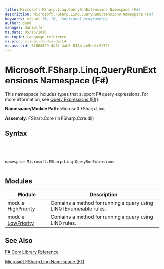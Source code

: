 ```yaml
---
title: Microsoft.FSharp.Linq.QueryRunExtensions Namespace (F#)
description: Microsoft.FSharp.Linq.QueryRunExtensions Namespace (F#)
keywords: visual f#, f#, functional programming
author: dend
manager: danielfe
ms.date: 05/16/2016
ms.topic: language-reference
ms.prod: visual-studio-dev14
ms.assetid: 5f066329-4d3f-4ab8-838b-4e5edfc5172f 
---
```


# Microsoft.FSharp.Linq.QueryRunExtensions Namespace (F#)

This namespace includes types that support F# query expressions. For more information, see [Query Expressions &#40;F&#35;&#41;](Query-Expressions-%5BFSharp%5D.md).

**Namespace/Module Path**: Microsoft.FSharp.Linq

**Assembly**: FSharp.Core (in FSharp.Core.dll)


## Syntax



```




namespace Microsoft.FSharp.Linq.QueryRunExtensions


```





## Modules


|Module|Description|
|------|-----------|
|module [HighPriority](http://msdn.microsoft.com/en-us/library/c770a5e9-68b1-4517-9234-1c8521facdb9)|Contains a method for running a query using LINQ IEnumerable rules.|
|module [LowPriority](http://msdn.microsoft.com/en-us/library/4b4bf192-b3b1-4361-a550-df7d6643cabd)|Contains a method for running a query using LINQ rules.|

## See Also
[F&#35; Core Library Reference](FSharp-Core-Library-Reference.md)

[Microsoft.FSharp.Linq Namespace &#40;F&#35;&#41;](Microsoft.FSharp.Linq-Namespace-%5BFSharp%5D.md)


